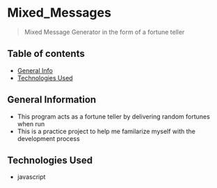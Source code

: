 # Mixed_Messages
> Mixed Message Generator in the form of a fortune teller

## Table of contents
* [General Info](#general-information)
* [Technologies Used](#technologies-used)

## General Information
- This program acts as a fortune teller by delivering random fortunes when run
- This is a practice project to help me familarize myself with the development process

## Technologies Used
- javascript